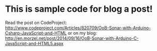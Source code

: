 # This is sample code for blog a post!

Read the post on CodeProject: http://www.codeproject.com/Articles/820709/OoB-Sonar-with-Arduino-Csharp-JavaScript-and-HTML
or on my blog: http://en.morzel.net/post/2014/09/16/OoB-Sonar-with-Arduino-C-JavaScript-and-HTML5.aspx
